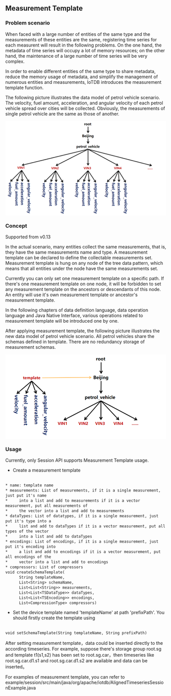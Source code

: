 <!--

    Licensed to the Apache Software Foundation (ASF) under one
    or more contributor license agreements.  See the NOTICE file
    distributed with this work for additional information
    regarding copyright ownership.  The ASF licenses this file
    to you under the Apache License, Version 2.0 (the
    "License"); you may not use this file except in compliance
    with the License.  You may obtain a copy of the License at
    
        http://www.apache.org/licenses/LICENSE-2.0
    
    Unless required by applicable law or agreed to in writing,
    software distributed under the License is distributed on an
    "AS IS" BASIS, WITHOUT WARRANTIES OR CONDITIONS OF ANY
    KIND, either express or implied.  See the License for the
    specific language governing permissions and limitations
    under the License.

-->

## Measurement Template

### Problem scenario

When faced with a large number of entities of the same type and the measurements of these entities are the same, registering time series for each measurent will result in the following problems. On the one hand, the metadata of time series will occupy a lot of memory resources; on the other hand, the maintenance of a large number of time series will be very complex.

In order to enable different entities of the same type to share metadata, reduce the memory usage of metadata, and simplify the management of numerous entities and measurements, IoTDB introduces the measurement template function.

The following picture illustrates the data model of petrol vehicle scenario. The velocity, fuel amount, acceleration, and angular velocity of each petrol vehicle spread over cities will be collected. Obviously, the measurements of single petrol vehicle are the same as those of another.

<img style="width:100%; max-width:800px; max-height:600px; margin-left:auto; margin-right:auto; display:block;" src="https://github.com/apache/iotdb-bin-resources/blob/main/docs/UserGuide/Data%20Concept/Measurement%20Template/example_without_template.png?raw=true" alt="example without template">

### Concept

Supported from v0.13

In the actual scenario, many entities collect the same measurements, that is, they have the same measurements name and type. A measurement template can be declared to define the collectable measurements set. Measurement template is hung on any node of the tree data pattern, which means that all entities under the node have the same measurements set.

Currently you can only set one measurement template on a specific path. If there's one measurement template on one node, it will be forbidden to set any measurement template on the ancestors or descendants of this node. An entity will use it's own measurement template or ancestor's measurement template.

In the following chapters of data definition language, data operation language and Java Native Interface, various operations related to measurement template will be introduced one by one.

After applying measurement template, the following picture illustrates the new data model of petrol vehicle scenario. All petrol vehicles share the schemas defined in template. There are no redundancy storage of measurement schemas.

<img style="width:100%; max-width:800px; max-height:600px; margin-left:auto; margin-right:auto; display:block;" src="https://github.com/apache/iotdb-bin-resources/blob/main/docs/UserGuide/Data%20Concept/Measurement%20Template/example_with_template.png?raw=true" alt="example with template">

### Usage

Currently, only Session API supports Measurement Template usage.

* Create a measurement template
```

* name: template name
* measurements: List of measurements, if it is a single measurement, just put it's name
*     into a list and add to measurements if it is a vector measurement, put all measurements of
*     the vector into a list and add to measurements
* dataTypes: List of datatypes, if it is a single measurement, just put it's type into a
*     list and add to dataTypes if it is a vector measurement, put all types of the vector
*     into a list and add to dataTypes
* encodings: List of encodings, if it is a single measurement, just put it's encoding into
*     a list and add to encodings if it is a vector measurement, put all encodings of the
*     vector into a list and add to encodings
* compressors: List of compressors                            
void createSchemaTemplate(
      String templateName,
      List<String> schemaName,
      List<List<String>> measurements,
      List<List<TSDataType>> dataTypes,
      List<List<TSEncoding>> encodings,
      List<CompressionType> compressors)
```
* Set the device template named 'templateName' at path 'prefixPath'. You should firstly create the template using

``` 

void setSchemaTemplate(String templateName, String prefixPath)

```

After setting measurement template，data could be inserted directly to the according timeseries. For example, suppose there's storage group root.sg and template t1(s1,s2) has been set to root.sg.car，then timeseries like root.sg.car.d1.s1 and root.sg.car.d1.s2 are available and data can be inserted。

For examples of measurement template, you can refer to example/session/src/main/java/org/apache/iotdb/AlignedTimeseriesSessionExample.java